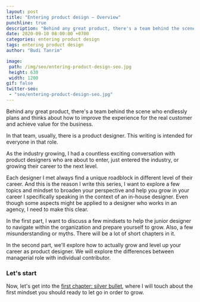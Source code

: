 ```yaml
---
layout: post
title: "Entering product design – Overview"
punchline: true
description: "Behind any great product, there's a team behind the scene who endlessly plans and thinks about how to improve the experience for the real customer and achieve value for the business."
date: 2020-09-10 08:00:00 +0700
categories: entering product design
tags: entering product design
author: "Budi Tanrim"

image:
 path: /img/seo/entering-product-design-seo.jpg
 height: 630
 width: 1200
gif: false
twitter-seo: 
 - "seo/entering-product-design-seo.jpg"
---
```


Behind any great product, there's a team behind the scene who endlessly plans and thinks about how to improve the experience for the real customer and achieve value for the business.

In that team, usually, there is a product designer. This writing is intended for everyone in that role.

As the industry growing, I had a countless exciting conversation with product designers who are about to enter, just entered the industry, or growing their career to the next level.

Each designer I met always find a unique roadblock in different level of their career. And this is the reason I write this series, I want to explore a few topics and mindset to broaden your perspective and help you grow in your career
I specifically speaking in the context of an in-house designer. Even though some aspects might be applied to a designer who works in an agency, I need to make this clear.

In the first part, I want to discuss a few mindsets to help the junior designer to navigate within the organization and prepare yourself to grow. Also, a few misunderstanding or myths. There will be a lot of short chapters in it.

In the second part, we'll explore how to actually grow and level up your career as product designer. We will explore the differences between managerial role with individual contributor.

### Let's start
Now, let's get into the [first chapter: silver bullet](/2020/silver-bullet), where I will touch about the first mindset you should ready to let go in order to grow.

